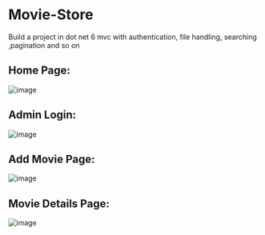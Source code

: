 # Movie-Store
Build a project in dot net 6 mvc with authentication, file handling, searching ,pagination and so on

## Home Page:

![image](https://github.com/abdelwhabkamal/Movie-Store/assets/97142176/f3b6c1d3-75b7-4c5e-82de-208ccc76eb3f)

## Admin Login:

![image](https://github.com/abdelwhabkamal/Movie-Store/assets/97142176/a7105b4f-3ce3-42e0-90a8-c4a369f85292)

## Add Movie Page:

![image](https://github.com/abdelwhabkamal/Movie-Store/assets/97142176/434167c1-c248-4702-a2d3-6d42c5e33193)

## Movie Details Page:

![image](https://github.com/abdelwhabkamal/Movie-Store/assets/97142176/fcf18640-fd8b-4804-9bbe-46f99627f7e1)
